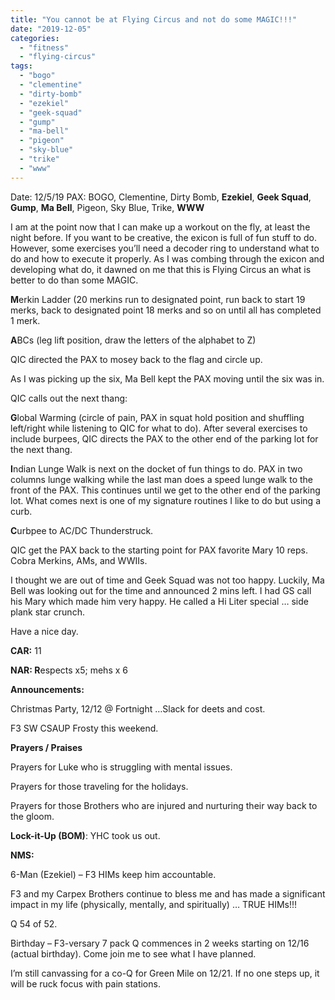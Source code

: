 ```yaml
---
title: "You cannot be at Flying Circus and not do some MAGIC!!!"
date: "2019-12-05"
categories: 
  - "fitness"
  - "flying-circus"
tags: 
  - "bogo"
  - "clementine"
  - "dirty-bomb"
  - "ezekiel"
  - "geek-squad"
  - "gump"
  - "ma-bell"
  - "pigeon"
  - "sky-blue"
  - "trike"
  - "www"
---
```


Date: 12/5/19 PAX: BOGO, Clementine, Dirty Bomb, **Ezekiel**, **Geek Squad**, **Gump**, **Ma Bell**, Pigeon, Sky Blue, Trike, **WWW**

I am at the point now that I can make up a workout on the fly, at least the night before. If you want to be creative, the exicon is full of fun stuff to do. However, some exercises you’ll need a decoder ring to understand what to do and how to execute it properly. As I was combing through the exicon and developing what do, it dawned on me that this is Flying Circus an what is better to do than some MAGIC.

**M**erkin Ladder (20 merkins run to designated point, run back to start 19 merks, back to designated point 18 merks and so on until all has completed 1 merk.

**A**BCs (leg lift position, draw the letters of the alphabet to Z)

QIC directed the PAX to mosey back to the flag and circle up.

As I was picking up the six, Ma Bell kept the PAX moving until the six was in.

QIC calls out the next thang:

**G**lobal Warming (circle of pain, PAX in squat hold position and shuffling left/right while listening to QIC for what to do). After several exercises to include burpees, QIC directs the PAX to the other end of the parking lot for the next thang.

**I**ndian Lunge Walk is next on the docket of fun things to do. PAX in two columns lunge walking while the last man does a speed lunge walk to the front of the PAX. This continues until we get to the other end of the parking lot. What comes next is one of my signature routines I like to do but using a curb.

**C**urbpee to AC/DC Thunderstruck.

QIC get the PAX back to the starting point for PAX favorite Mary 10 reps. Cobra Merkins, AMs, and WWIIs.

I thought we are out of time and Geek Squad was not too happy. Luckily, Ma Bell was looking out for the time and announced 2 mins left. I had GS call his Mary which made him very happy. He called a Hi Liter special … side plank star crunch.

Have a nice day.

**CAR:** 11

**NAR: R**espects x5; mehs x 6

**Announcements:**

Christmas Party, 12/12 @ Fortnight …Slack for deets and cost.

F3 SW CSAUP Frosty this weekend.

**Prayers / Praises**

Prayers for Luke who is struggling with mental issues.

Prayers for those traveling for the holidays.

Prayers for those Brothers who are injured and nurturing their way back to the gloom.

**Lock-it-Up (BOM)**: YHC took us out.

**NMS:**

6-Man (Ezekiel) – F3 HIMs keep him accountable.

F3 and my Carpex Brothers continue to bless me and has made a significant impact in my life (physically, mentally, and spiritually) … TRUE HIMs!!!

Q 54 of 52.

Birthday – F3-versary 7 pack Q commences in 2 weeks starting on 12/16 (actual birthday). Come join me to see what I have planned.

I’m still canvassing for a co-Q for Green Mile on 12/21. If no one steps up, it will be ruck focus with pain stations.
